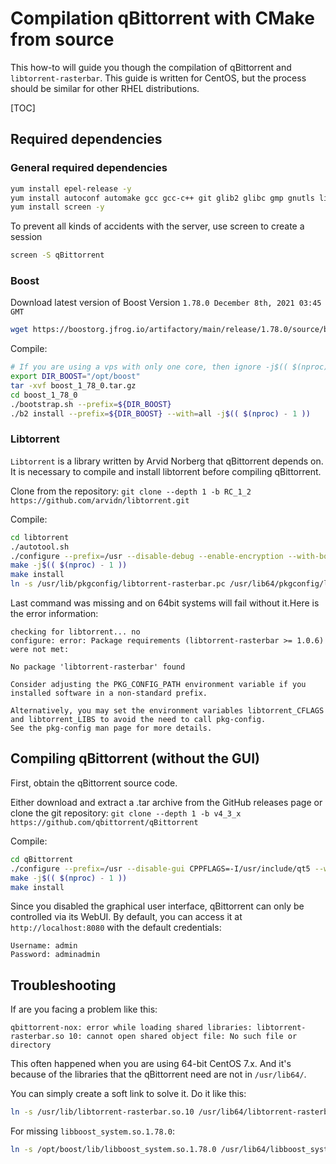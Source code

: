 # Compilation qBittorrent with CMake from source

This how-to will guide you though the compilation of qBittorrent and `` libtorrent-rasterbar ``.
This guide is written for CentOS, but the process should be similar for other RHEL distributions.

[TOC]

## Required dependencies

### General required dependencies

```bash
yum install epel-release -y
yum install autoconf automake gcc gcc-c++ git glib2 glibc gmp gnutls libblkid libcap libffi libgcc libgcrypt libgpg-error libicu libidn2 libmount libselinux libstdc++ libtasn1 libtool libunistring libuuid lz4-libs make nettle openssl-devel openssl-libs p11-kit pcre pcre2 qt5-qtbase systemd-libs tar wget xz-libs zlib -y
yum install screen -y
```

To prevent all kinds of accidents with the server, use screen to create a session

```bash
screen -S qBittorrent
```

### Boost

Download latest version of Boost Version ``1.78.0 December 8th, 2021 03:45 GMT``

```bash
wget https://boostorg.jfrog.io/artifactory/main/release/1.78.0/source/boost_1_78_0.tar.gz
```

Compile:

```bash
# If you are using a vps with only one core, then ignore -j$(( $(nproc) - 1 )), the same below
export DIR_BOOST="/opt/boost"
tar -xvf boost_1_78_0.tar.gz
cd boost_1_78_0
./bootstrap.sh --prefix=${DIR_BOOST}
./b2 install --prefix=${DIR_BOOST} --with=all -j$(( $(nproc) - 1 ))
```

### Libtorrent

`` Libtorrent `` is a library written by Arvid Norberg that qBittorrent depends on. It is necessary to compile and install libtorrent before compiling qBittorrent.

Clone from the repository:  ``git clone --depth 1 -b RC_1_2 https://github.com/arvidn/libtorrent.git``

Compile:

```bash
cd libtorrent
./autotool.sh
./configure --prefix=/usr --disable-debug --enable-encryption --with-boost=${DIR_BOOST}
make -j$(( $(nproc) - 1 ))
make install
ln -s /usr/lib/pkgconfig/libtorrent-rasterbar.pc /usr/lib64/pkgconfig/libtorrent-rasterbar.pc
```

Last command was missing and on 64bit systems will fail without it.Here is the error information:

```
checking for libtorrent... no
configure: error: Package requirements (libtorrent-rasterbar >= 1.0.6) were not met:

No package 'libtorrent-rasterbar' found

Consider adjusting the PKG_CONFIG_PATH environment variable if you
installed software in a non-standard prefix.

Alternatively, you may set the environment variables libtorrent_CFLAGS
and libtorrent_LIBS to avoid the need to call pkg-config.
See the pkg-config man page for more details.
```

## Compiling qBittorrent (without the GUI)

First, obtain the qBittorrent source code.

Either download and extract a .tar archive from the GitHub releases page or clone the git repository: ``git clone --depth 1 -b v4_3_x https://github.com/qbittorrent/qBittorrent``

Compile:

```bash
cd qBittorrent
./configure --prefix=/usr --disable-gui CPPFLAGS=-I/usr/include/qt5 --with-boost=${DIR_BOOST}
make -j$(( $(nproc) - 1 ))
make install
```

Since you disabled the graphical user interface, qBittorrent can only be controlled via its WebUI. By default, you can access it at ``http://localhost:8080`` with the default credentials:

```
Username: admin
Password: adminadmin
```

## Troubleshooting

If are you facing a problem like this:

```
qbittorrent-nox: error while loading shared libraries: libtorrent-rasterbar.so 10: cannot open shared object file: No such file or directory
```

This often happened when you are using 64-bit CentOS 7.x. And it's because of the libraries that the qBittorrent need are not in ``/usr/lib64/``.

You can simply create a soft link to solve it. Do it like this:

```bash
ln -s /usr/lib/libtorrent-rasterbar.so.10 /usr/lib64/libtorrent-rasterbar.so.10
```

For missing ``libboost_system.so.1.78.0``:

```bash
ln -s /opt/boost/lib/libboost_system.so.1.78.0 /usr/lib64/libboost_system.so.1.78.0
```
